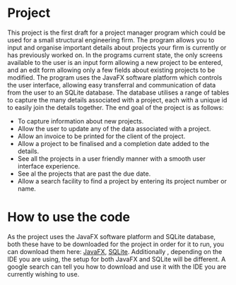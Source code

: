 # Project

This project is the first draft for a project manager program which could be used for a small structural engineering firm. The program allows you to input and organise important details about projects your firm is currently or has previously worked on. In the programs current state, the only screens available to the user is an input form allowing a new project to be entered, and an edit form allowing only a few fields about existing projects to be modified. The program uses the JavaFX software platform which controls the user interface, allowing easy transferral and communication of data from the user to an SQLite database. The database utilises a range of tables to capture the many details associated with a project, each with a unique id to easily join the details together. The end goal of the project is as follows: 
  * To capture information about new projects.
  * Allow the user to update any of the data associated with a project. 
  * Allow an invoice to be printed for the client of the project.
  * Allow a project to be finalised and a completion date added to the details. 
  * See all the projects in a user friendly manner with a smooth user interface experience. 
  * See al the projects that are past the due date.
  * Allow a search facility to find a project by entering its project number or name.

# How to use the code

As the project uses the JavaFX software platform and SQLite database, both these have to be downloaded for the project in order for it to run, you can download them here: [JavaFX](https://openjfx.io/), [SQLite](sqlite.org/download.html). Additionally , depending on the IDE you are using, the setup for both JavaFX and SQLite will be different. A google search can tell you how to download and use it with the IDE you are currently wishing to use. 
